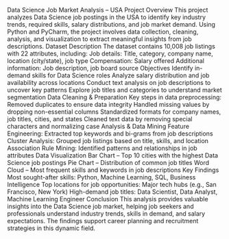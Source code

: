 Data Science Job Market Analysis – USA
Project Overview
This project analyzes Data Science job postings in the USA to identify key industry trends, required skills, salary distributions, and job market demand. Using Python and PyCharm, the project involves data collection, cleaning, analysis, and visualization to extract meaningful insights from job descriptions.
Dataset Description
The dataset contains 10,008 job listings with 22 attributes, including:
Job details: Title, category, company name, location (city/state), job type
Compensation: Salary offered
Additional information: Job description, job board source
Objectives
Identify in-demand skills for Data Science roles
Analyze salary distribution and job availability across locations
Conduct text analysis on job descriptions to uncover key patterns
Explore job titles and categories to understand market segmentation
Data Cleaning & Preparation
Key steps in data preprocessing:
Removed duplicates to ensure data integrity
Handled missing values by dropping non-essential columns
Standardized formats for company names, job titles, cities, and states
Cleaned text data by removing special characters and normalizing case
Analysis & Data Mining
Feature Engineering: Extracted top keywords and bi-grams from job descriptions
Cluster Analysis: Grouped job listings based on title, skills, and location
Association Rule Mining: Identified patterns and relationships in job attributes
Data Visualization
Bar Chart – Top 10 cities with the highest Data Science job postings
Pie Chart – Distribution of common job titles
Word Cloud – Most frequent skills and keywords in job descriptions
Key Findings
Most sought-after skills: Python, Machine Learning, SQL, Business Intelligence
Top locations for job opportunities: Major tech hubs (e.g., San Francisco, New York)
High-demand job titles: Data Scientist, Data Analyst, Machine Learning Engineer
Conclusion
This analysis provides valuable insights into the Data Science job market, helping job seekers and professionals understand industry trends, skills in demand, and salary expectations. The findings support career planning and recruitment strategies in this dynamic field.

